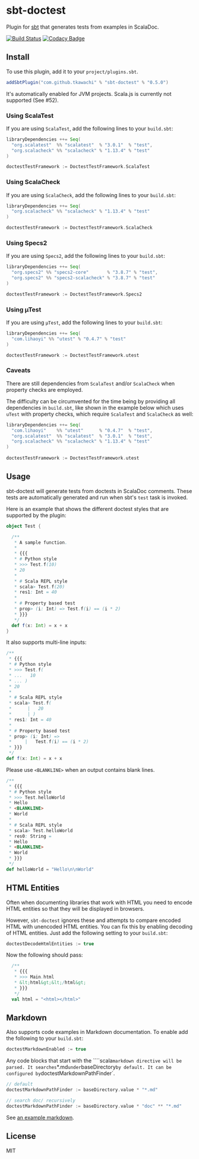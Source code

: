 # sbt-doctest

Plugin for [sbt](http://www.scala-sbt.org) that generates tests from examples
in ScalaDoc.

[![Build Status](https://travis-ci.org/tkawachi/sbt-doctest.svg?branch=master)](https://travis-ci.org/tkawachi/sbt-doctest)
[![Codacy Badge](https://www.codacy.com/project/badge/69a7c0f566464cc38032d10d3b9dab6c)](https://www.codacy.com/app/tkawachi/sbt-doctest)

## Install

To use this plugin, add it to your `project/plugins.sbt`.

```scala
addSbtPlugin("com.github.tkawachi" % "sbt-doctest" % "0.5.0")
```

It's automatically enabled for JVM projects.
Scala.js is currently not supported (See #52).

### Using ScalaTest

If you are using ``ScalaTest``, add the following lines to your ``build.sbt``:

```scala
libraryDependencies ++= Seq(
  "org.scalatest"  %% "scalatest"  % "3.0.1"  % "test",
  "org.scalacheck" %% "scalacheck" % "1.13.4" % "test"
)

doctestTestFramework := DoctestTestFramework.ScalaTest
```

### Using ScalaCheck

If you are using ``ScalaCheck``, add the following lines to your ``build.sbt``:

```scala
libraryDependencies ++= Seq(
  "org.scalacheck" %% "scalacheck" % "1.13.4" % "test"
)

doctestTestFramework := DoctestTestFramework.ScalaCheck
```

### Using Specs2

If you are using ``Specs2``, add the following lines to your ``build.sbt``:

```scala
libraryDependencies ++= Seq(
  "org.specs2" %% "specs2-core"       % "3.8.7" % "test",
  "org.specs2" %% "specs2-scalacheck" % "3.8.7" % "test"
)

doctestTestFramework := DoctestTestFramework.Specs2
```

### Using µTest

If you are using ``µTest``, add the following lines to your ``build.sbt``:
```scala
libraryDependencies ++= Seq(
  "com.lihaoyi" %% "utest" % "0.4.7" % "test"
)

doctestTestFramework := DoctestTestFramework.utest
```

### Caveats

There are still dependencies from ``ScalaTest`` and/or ``ScalaCheck`` when property checks are employed.

The difficulty can be circumvented for the time being by providing all dependencies in ``build.sbt``, like
shown in the example below which uses ``uTest`` with property checks, which require ``ScalaTest`` and ``ScalaCheck`` as well:

```scala
libraryDependencies ++= Seq(
  "com.lihaoyi"    %% "utest"      % "0.4.7"  % "test",
  "org.scalatest"  %% "scalatest"  % "3.0.1"  % "test",
  "org.scalacheck" %% "scalacheck" % "1.13.4" % "test"
)
      
doctestTestFramework := DoctestTestFramework.utest
```

## Usage

sbt-doctest will generate tests from
doctests in ScalaDoc comments. These tests are automatically generated and
run when sbt's `test` task is invoked.

Here is an example that shows the different doctest styles that are supported
by the plugin:

```scala
object Test {

  /**
   * A sample function.
   *
   * {{{
   * # Python style
   * >>> Test.f(10)
   * 20
   *
   * # Scala REPL style
   * scala> Test.f(20)
   * res1: Int = 40
   *
   * # Property based test
   * prop> (i: Int) => Test.f(i) == (i * 2)
   * }}}
   */
  def f(x: Int) = x + x
}
```

It also supports multi-line inputs:

```scala
/**
 * {{{
 * # Python style
 * >>> Test.f(
 * ...   10
 * ... )
 * 20
 *
 * # Scala REPL style
 * scala> Test.f(
 *      |   20
 *      | )
 * res1: Int = 40
 *
 * # Property based test
 * prop> (i: Int) =>
 *     |   Test.f(i) == (i * 2)
 * }}}
 */
def f(x: Int) = x + x
```

Please use `<BLANKLINE>` when an output contains blank lines.

```scala
/**
 * {{{
 * # Python style
 * >>> Test.helloWorld
 * Hello
 * <BLANKLINE>
 * World
 *
 * # Scala REPL style
 * scala> Test.helloWorld
 * res0: String =
 * Hello
 * <BLANKLINE>
 * World
 * }}}
 */
def helloWorld = "Hello\n\nWorld"
```
## HTML Entities

Often when documenting libraries that work with HTML you need to encode HTML entities so that they will be displayed in browsers.

However, `sbt-doctest` ignores these and attempts to compare encoded HTML with unencoded HTML entities. You can fix this by enabling decoding of HTML entities. Just add the following setting to your `build.sbt`:

```scala
doctestDecodeHtmlEntities := true
```

Now the following should pass:

```scala
  /**
   * {{{
   * >>> Main.html
   * &lt;html&gt;&lt;/html&gt;
   * }}}
   */
  val html = "<html></html>"
```

## Markdown

Also supports code examples in Markdown documentation. To enable add the following to your `build.sbt`:

```scala
doctestMarkdownEnabled := true
```

Any code blocks that start with the ````scala` markdown directive will be parsed.
It searches `*.md` under `baseDirectory` by default. It can be configured by
`doctestMarkdownPathFinder`.

```scala
// default
doctestMarkdownPathFinder := baseDirectory.value * "*.md"

// search doc/ recursively
doctestMarkdownPathFinder := baseDirectory.value * "doc" ** "*.md" 
```

See [an example markdown](https://github.com/tkawachi/sbt-doctest/blob/master/src/test/resources/ScalaText.md).

## License

MIT
